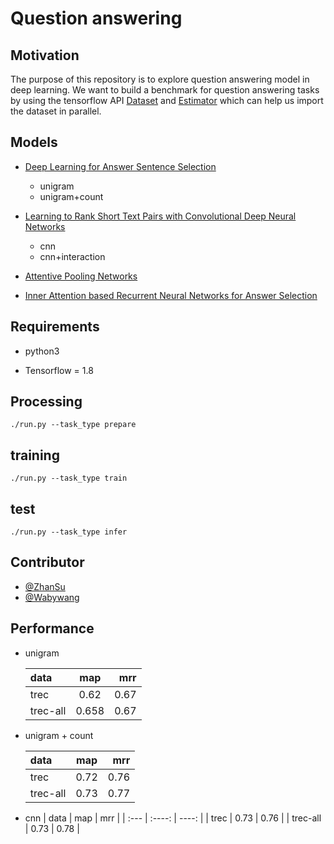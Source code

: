 # Question answering 

## Motivation
The purpose of this repository is to explore question answering model in deep learning. We want to build a benchmark for question answering tasks by using the tensorflow API [Dataset](https://www.tensorflow.org/guide/datasets) and [Estimator](https://www.tensorflow.org/guide/estimators) which can help us import the dataset in parallel.


<!-- 这是一个处理sentence pairs,question answering问题的工具包
在trecqa数据集上overlap或者说是word count这个特征非常重要，注意去停用词和不去停用词效果差异很大，不去停用词
map mrr = (0.68,0.73) map,mrr = (0.71,0.77) 一般可以提升2个点左右，所以这个提升是非常大的。

对于直接unigram embedding(未去停用词)，map,mrr = (0.59,0.65)
去停用词 map,mrr(0.62,0.67)
 -->

## Models

- [Deep Learning for Answer Sentence Selection](https://arxiv.org/abs/1412.1632)

    - unigram
    - unigram+count
- [Learning to Rank Short Text Pairs with Convolutional Deep Neural Networks](http://disi.unitn.it/~severyn/papers/sigir-2015-long.pdf)
    - cnn
    - cnn+interaction

- [Attentive Pooling Networks](https://arxiv.org/abs/1602.03609)

- [Inner Attention based Recurrent Neural Networks for Answer Selection](http://www.aclweb.org/anthology/P16-1122)

## Requirements

- python3

- Tensorflow = 1.8

## Processing


```
./run.py --task_type prepare
```

## training
```
./run.py --task_type train
```

## test
```
./run.py --task_type infer
```

## Contributor

-   [@ZhanSu](https://github.com/shuishen112)
-   [@Wabywang](https://github.com/Wabyking)


## Performance
- unigram

    | data | map | mrr |
    | :--- | :----: | ----: |
    | trec | 0.62 | 0.67 |
    | trec-all | 0.658 | 0.67  |

- unigram + count

    | data | map | mrr |
    | :--- | :----: | ----: |
    | trec | 0.72 | 0.76 |
    | trec-all | 0.73 | 0.77  |

- cnn
    | data | map | mrr |
    | :--- | :----: | ----: |
    | trec | 0.73 | 0.76 |
    | trec-all | 0.73 | 0.78 |
    
<!-- and i don't think the similarity layer promote the result




i will add overlap soon

when a add overlap feature as embedding

we can get the result

| data | map | mrr |
| :--- | :----: | ----: |
| trec | 0.747 | 0.74 |
| wiki(clean) | 0.687 | 0.708  | -->



